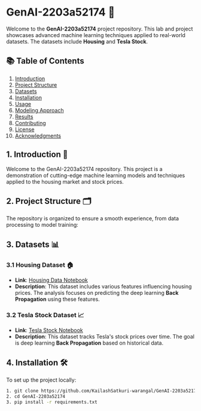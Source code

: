 # GenAI-2203a52174 🚀

Welcome to the **GenAI-2203a52174** project repository. This lab and project showcases advanced machine learning techniques applied to real-world datasets. The datasets include **Housing** and **Tesla Stock**.

## 📚 Table of Contents
1. [Introduction](#1-introduction)
2. [Project Structure](#2-project-structure)
3. [Datasets](#3-datasets)
4. [Installation](#4-installation)
5. [Usage](#5-usage)
6. [Modeling Approach](#6-modeling-approach)
7. [Results](#7-results)
8. [Contributing](#8-contributing)
9. [License](#9-license)
10. [Acknowledgments](#10-acknowledgments)

## 1. Introduction 🎯

Welcome to the GenAI-2203a52174 repository. This project is a demonstration of cutting-edge machine learning models and techniques applied to the housing market and stock prices.

## 2. Project Structure 🗂️

The repository is organized to ensure a smooth experience, from data processing to model training:


## 3. Datasets 📊

### 3.1 Housing Dataset 🏠
- **Link**: [Housing Data Notebook](https://github.com/KailashSatkuri-warangal/GenAI-2203a52174/blob/main/housing.ipynb)
- **Description**: This dataset includes various features influencing housing prices. The analysis focuses on predicting the deep learning **Back Propagation** using these features.

### 3.2 Tesla Stock Dataset 📈
- **Link**: [Tesla Stock Notebook](https://github.com/KailashSatkuri-warangal/GenAI-2203a52174/blob/main/GenAI_1.ipynb)
- **Description**: This dataset tracks Tesla's stock prices over time. The goal is deep learning **Back Propagation** based on historical data.

## 4. Installation 🛠️

To set up the project locally:

```bash
1. git clone https://github.com/KailashSatkuri-warangal/GenAI-2203a52174.git
2. cd GenAI-2203a52174
3. pip install -r requirements.txt
